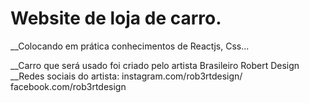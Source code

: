 # Website de loja de carro.

__Colocando em prática conhecimentos de Reactjs, Css...

__Carro que será usado foi criado pelo artista Brasileiro Robert Design
__Redes sociais do artista:
instagram.com/rob3rtdesign/
facebook.com/rob3rtdesign
